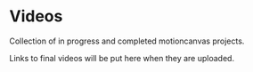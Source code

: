 # Videos

Collection of in progress and completed motioncanvas projects.

Links to final videos will be put here when they are uploaded.
